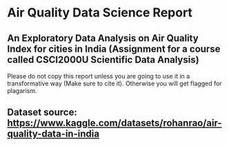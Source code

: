 # Air Quality Data Science Report

## An Exploratory Data Analysis on Air Quality Index for cities in India (Assignment for a course called CSCI2000U Scientific Data Analysis)
Please do not copy this report unless you are going to use it in a transformative way (Make sure to cite it). Otherwise you will get flagged for plagarism.

## Dataset source: https://www.kaggle.com/datasets/rohanrao/air-quality-data-in-india
